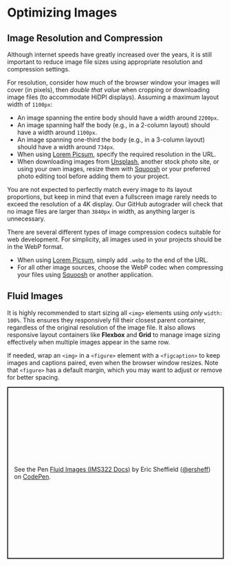 # Optimizing Images

## Image Resolution and Compression

Although internet speeds have greatly increased over the years, it is still important to reduce image file sizes using appropriate resolution and compression settings.

For resolution, consider how much of the browser window your images will cover (in pixels), then _double that value_ when cropping or downloading image files (to accommodate HiDPI displays). Assuming a maximum layout width of `1100px`:

- An image spanning the entire body should have a width around `2200px`.
- An image spanning half the body (e.g., in a 2-column layout) should have a width around `1100px`.
- An image spanning one-third the body (e.g., in a 3-column layout) should have a width around `734px`.
- When using [Lorem Picsum](https://picsum.photos), specify the required resolution in the URL.
- When downloading images from [Unsplash](https://unsplash.com), another stock photo site, or using your own images, resize them with [Squoosh](https://squoosh.app) or your preferred photo editing tool before adding them to your project.

You are not expected to perfectly match every image to its layout proportions, but keep in mind that even a fullscreen image rarely needs to exceed the resolution of a 4K display. Our GitHub autograder will check that no image files are larger than `3840px` in width, as anything larger is unnecessary.

There are several different types of image compression codecs suitable for web development. For simplicity, all images used in your projects should be in the WebP format.

- When using [Lorem Picsum](https://picsum.photos), simply add `.webp` to the end of the URL.
- For all other image sources, choose the WebP codec when compressing your files using [Squoosh](https://squoosh.app) or another application.

## Fluid Images

It is highly recommended to start sizing all `<img>` elements using _only_ `width: 100%`. This ensures they responsively fill their closest parent container, regardless of the original resolution of the image file. It also allows responsive layout containers like **Flexbox** and **Grid** to manage image sizing effectively when multiple images appear in the same row.

If needed, wrap an `<img>` in a `<figure>` element with a `<figcaption>` to keep images and captions paired, even when the browser window resizes. Note that `<figure>` has a default margin, which you may want to adjust or remove for better spacing.

<p class="codepen" data-height="400" data-default-tab="html,result" data-slug-hash="KKEpJzp" data-editable="true" data-user="ersheff" style="height: 400px; box-sizing: border-box; display: flex; align-items: center; justify-content: center; border: 2px solid; margin: 1em 0; padding: 1em;">
  <span>See the Pen <a href="https://codepen.io/ersheff/pen/KKEpJzp">
  Fluid Images (IMS322 Docs)</a> by Eric Sheffield (<a href="https://codepen.io/ersheff">@ersheff</a>)
  on <a href="https://codepen.io">CodePen</a>.</span>
</p>
<script async src="https://cpwebassets.codepen.io/assets/embed/ei.js"></script>
